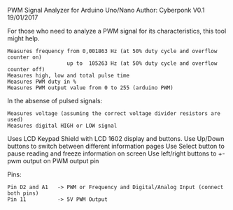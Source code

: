  PWM Signal Analyzer for Arduino Uno/Nano
 Author: Cyberponk
 V0.1		19/01/2017

 For those who need to analyze a PWM signal for its characteristics, this tool might help.

 	Measures frequency from 0,001863 Hz (at 50% duty cycle and overflow counter on)
					   up to  105263 Hz (at 50% duty cycle and overflow counter off)
 	Measures high, low and total pulse time
 	Measures PWM duty in %
 	Measures PWM output value from 0 to 255 (arduino PWM)

 In the absense of pulsed signals:

  	Measures voltage (assuming the correct voltage divider resistors are used)
  	Measures digital HIGH or LOW signal

 Uses LCD Keypad Shield with LCD 1602 display and buttons.
 Use Up/Down buttons to switch between different information pages
 Use Select button to pause reading and freeze information on screen
 Use left/right buttons to +- pwm output on PWM output pin

 Pins:

  	Pin D2 and A1	-> PWM or Frequency and Digital/Analog Input (connect both pins)
  	Pin 11			-> 5V PWM Output

